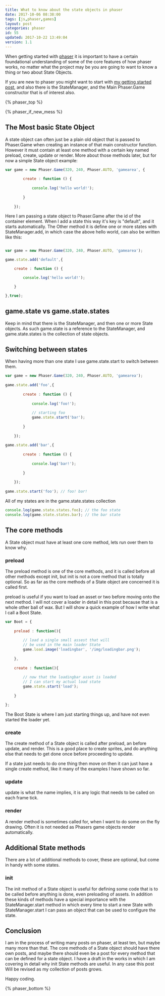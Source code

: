 ```yaml
---
title: What to know about the state objects in phaser
date: 2017-10-06 08:38:00
tags: [js,phaser,games]
layout: post
categories: phaser
id: 55
updated: 2017-10-22 13:49:04
version: 1.1
---
```


When getting started with [phaser](http://phaser.io) it is important to have a certain foundational understanding of some of the core features of how phaser works, no matter what the project may be you are going to want to know a thing or two about State Objects.

If you are new to phaser you might want to start with [my getting started post](/2017/10/04/phaser-getting-started/), and also there is the StateManager, and the Main Phaser.Game constructor that is of interest also.

<!-- more -->

{% phaser_top %}

{% phaser_if_new_mess %}

## The Most basic State Object

A state object can often just be a plain old object that is passed to Phaser.Game when creating an instance of that main constructor function. However it must contain at least one method with a certain key named preload, create, update or render. More about those methods later, but for now a simple State object example:

```js
var game = new Phaser.Game(320, 240, Phaser.AUTO, 'gamearea', {
 
        create : function () {
 
            console.log('hello world!');
 
        }
 
    });
```

Here I am passing a state object to Phaser.Game after the id of the container element. When I add a state this way it's key is "default", and it starts automatically. The Other method it is define one or more states with StateManager.add, in which case the above hello world, can also be written like this:

```js

var game = new Phaser.Game(320, 240, Phaser.AUTO, 'gamearea');

game.state.add('default',{

    create : function () {

        console.log('hello world!');

    }

},true);
```

## game.state vs game.state.states

Keep in mind that there is the StateManager, and then one or more State objects. As such game.state is a reference to the StateManager, and game.state.states is the collection of state objects.

## Switching between states

When having more than one state I use game.state.start to switch between them.

```js
var game = new Phaser.Game(320, 240, Phaser.AUTO, 'gamearea');
 
game.state.add('foo',{
 
        create : function () {
 
            console.log('foo!');
 
            // starting foo
            game.state.start('bar');
 
        }
 
    });
 
game.state.add('bar',{
 
        create : function () {
 
            console.log('bar!');
 
        }
 
    });
 
game.state.start('foo'); // foo! bar!
```

All of my states are in the game.state.states collection

```js
console.log(game.state.states.foo); // the foo state
console.log(game.state.states.bar); // the bar state
```

## The core methods

A State object must have at least one core method, lets run over them to know why.

### preload

The preload method is one of the core methods, and it is called before all other methods except init, but init is not a core method that is totally optional. So as far as the core methods of a State object are concerned it is called first.

preload is useful if you want to load an asset or two before moving onto the next method. I will not cover a loader in detail in this post because that is a whole other ball of wax. But I will show a quick example of how I write what I call a Boot State.

```js
var Boot = {
 
    preload : function(){
 
        // load a single small assest that will
        // be used in the main loader State
        game.load.image('loadingbar', '/img/loadingbar.png');
 
    },
 
    create : function(){
 
        // now that the loadingbar asset is loaded
        // I can start my actual load state
        game.state.start('load');
 
    }

};
```

The Boot State is where I am just starting things up, and have not even started the loader yet.

### create

The create method of a State object is called after preload, an before update, and render. This is a good place to create sprites, and do anything else that needs to get done once before proceeding to update.

If a state just needs to do one thing then move on then it can just have a single create method, like it many of the examples I have shown so far.

### update

update is what the name implies, it is any logic that needs to be called on each frame tick.

### render

A render method is sometimes called for, when I want to do some on the fly drawing. Often it is not needed as Phasers game objects render automatically.

## Additional State methods

There are a lot of additional methods to cover, these are optional, but come in handy with some states.

### init

The init method of a State object is useful for defining some code that is to be called before anything is done, even preloading of assets. In addition these kinds of methods have a special importance with the StateManager.start method in which every time to start a new State with StateManager.start I can pass an object that can be used to configure the state.

## Conclusion

I am in the process of writing many posts on phaser, at least ten, but maybe many more than that. The core methods of a State object should have there own posts, and maybe there should even be a post for every method that can be defined for a state object. I have a draft in the works in which I am covering in detail why init State methods are useful. In any case this post Will be revised as my collection of posts grows.

Happy coding.

{% phaser_bottom %}
